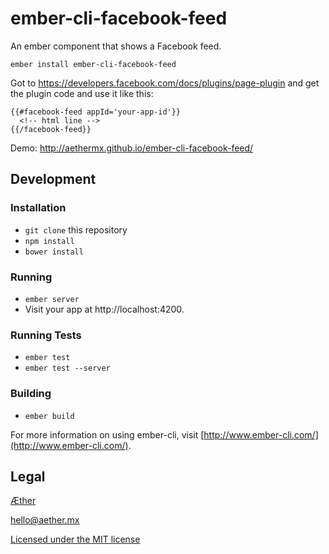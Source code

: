 # ember-cli-facebook-feed

An ember component that shows a Facebook feed.

    ember install ember-cli-facebook-feed

Got to https://developers.facebook.com/docs/plugins/page-plugin and get
the plugin code and use it like this:

    {{#facebook-feed appId='your-app-id'}}
      <!-- html line -->
    {{/facebook-feed}}

Demo: http://aethermx.github.io/ember-cli-facebook-feed/

## Development

### Installation

* `git clone` this repository
* `npm install`
* `bower install`

### Running

* `ember server`
* Visit your app at http://localhost:4200.

### Running Tests

* `ember test`
* `ember test --server`

### Building

* `ember build`

For more information on using ember-cli, visit [http://www.ember-cli.com/](http://www.ember-cli.com/).

## Legal

[Æther](http://aether.mx/)

hello@aether.mx

[Licensed under the MIT license](http://opensource.org/licenses/mit-license.php)
